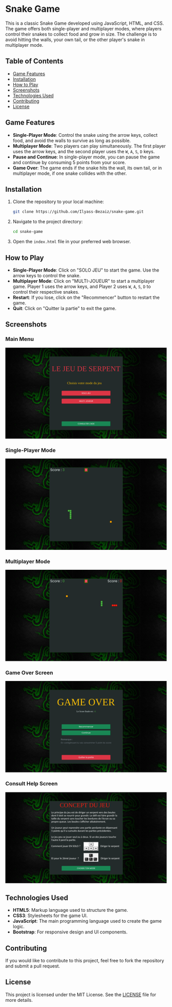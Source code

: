 # Snake Game

This is a classic Snake Game developed using JavaScript, HTML, and CSS. The game offers both single-player and multiplayer modes, where players control their snakes to collect food and grow in size. The challenge is to avoid hitting the walls, your own tail, or the other player's snake in multiplayer mode.

## Table of Contents

- [Game Features](#game-features)
- [Installation](#installation)
- [How to Play](#how-to-play)
- [Screenshots](#screenshots)
- [Technologies Used](#technologies-used)
- [Contributing](#contributing)
- [License](#license)

## Game Features

- **Single-Player Mode**: Control the snake using the arrow keys, collect food, and avoid the walls to survive as long as possible.
- **Multiplayer Mode**: Two players can play simultaneously. The first player uses the arrow keys, and the second player uses the `W`, `A`, `S`, `D` keys.
- **Pause and Continue**: In single-player mode, you can pause the game and continue by consuming 5 points from your score.
- **Game Over**: The game ends if the snake hits the wall, its own tail, or in multiplayer mode, if one snake collides with the other.

## Installation

1. Clone the repository to your local machine:
   ```bash
   git clone https://github.com/Ilyass-Bezaiz/snake-game.git
   ```

2. Navigate to the project directory:
   ```bash
   cd snake-game
   ```

3. Open the `index.html` file in your preferred web browser.

## How to Play

- **Single-Player Mode**: Click on "SOLO JEU" to start the game. Use the arrow keys to control the snake.
- **Multiplayer Mode**: Click on "MULTI-JOUEUR" to start a multiplayer game. Player 1 uses the arrow keys, and Player 2 uses `W`, `A`, `S`, `D` to control their respective snakes.
- **Restart**: If you lose, click on the "Recommencer" button to restart the game.
- **Quit**: Click on "Quitter la partie" to exit the game.

## Screenshots

### Main Menu
![Main Menu](screenshots/main-menu.png)

### Single-Player Mode
![Single-Player Mode](screenshots/single-player.png)

### Multiplayer Mode
![Multiplayer Mode](screenshots/multiplayer.png)

### Game Over Screen
![Game Over](screenshots/game-over.png)

### Consult Help Screen
![Game Over](screenshots/consult-help.png)

## Technologies Used

- **HTML5**: Markup language used to structure the game.
- **CSS3**: Stylesheets for the game UI.
- **JavaScript**: The main programming language used to create the game logic.
- **Bootstrap**: For responsive design and UI components.

## Contributing

If you would like to contribute to this project, feel free to fork the repository and submit a pull request.

## License

This project is licensed under the MIT License. See the [LICENSE](LICENSE) file for more details.
